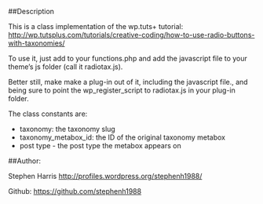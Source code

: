 ##Description

This is a class implementation of the wp.tuts+ tutorial: http://wp.tutsplus.com/tutorials/creative-coding/how-to-use-radio-buttons-with-taxonomies/

To use it, just add to your functions.php and add the javascript file to your theme’s js folder (call it radiotax.js). 

Better still, make make a plug-in out of it, including the javascript file., and being sure to point the wp_register_script to radiotax.js in your plug-in folder.

The class constants are: 
- taxonomy: the taxonomy slug
- taxonomy_metabox_id: the ID of the original taxonomy metabox
- post type - the post type the metabox appears on

##Author: 

Stephen Harris http://profiles.wordpress.org/stephenh1988/

Github: https://github.com/stephenh1988
